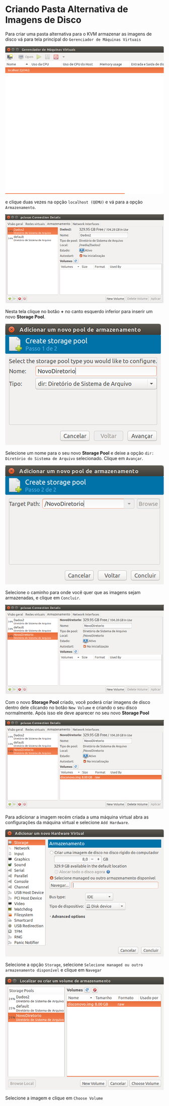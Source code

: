 Criando Pasta Alternativa de Imagens de Disco
=========

Para criar uma pasta alternativa para o KVM armazenar as imagens de disco
vá para tela principal do `Gerenciador de Máquinas Virtuais`

![Virt Manager](images/virt-manager0.png)

e clique duas vezes na opção `localhost (QEMU)` e vá para a opção 
`Armazenamento`.


![Virt Manager - Armazenamento](images/virt-manager16.png)

Nesta tela clique no botão **+** no canto esquerdo inferior para 
inserir um novo **Storage Pool**.


![Virt Manager - New Storage Pool](images/virt-manager17.png)

Selecione um nome para o seu novo **Storage Pool** e deixe a opção
`dir: Diretório do Sistema de Arquivo` selecionado. Clique em `Avançar`.


![Virt Manager - Diretório](images/virt-manager18.png)

Selecione o caminho para onde você quer que as imagens sejam armazenadas,
e clique em `Concluir`.


![Virt Manager - Pool Criado](images/virt-manager19.png)

Com o novo **Storage Pool** criado, você poderá criar imagens de disco
dentro dele  clicando no botão `New Volume` e criando o seu disco 
normalmente. Após isso ele deve aparecer no seu novo **Storage Pool**


![Virt Manager - Imagem Criada](images/virt-manager20.png)

Para adicionar a imagem recém criada a uma máquina virtual abra as
configurações da máquina virtual e selecione `Add Hardware`.

![Virt Manager - Adicionar Disco](images/virt-manager21.png)

Selecione a opção `Storage`, selecione `Selecione managed ou outro
armazenamento disponível` e clique em `Navegar`

![Virt Manager - Selecionar Imagem](images/virt-manager22.png)

Selecione a imagem e clique em `Choose Volume`